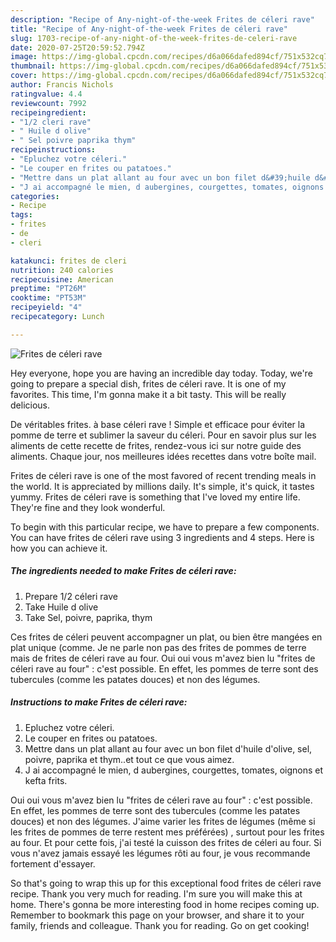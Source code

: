 ```yaml
---
description: "Recipe of Any-night-of-the-week Frites de céleri rave"
title: "Recipe of Any-night-of-the-week Frites de céleri rave"
slug: 1703-recipe-of-any-night-of-the-week-frites-de-celeri-rave
date: 2020-07-25T20:59:52.794Z
image: https://img-global.cpcdn.com/recipes/d6a066dafed894cf/751x532cq70/frites-de-celeri-rave-photo-principale-de-la-recette.jpg
thumbnail: https://img-global.cpcdn.com/recipes/d6a066dafed894cf/751x532cq70/frites-de-celeri-rave-photo-principale-de-la-recette.jpg
cover: https://img-global.cpcdn.com/recipes/d6a066dafed894cf/751x532cq70/frites-de-celeri-rave-photo-principale-de-la-recette.jpg
author: Francis Nichols
ratingvalue: 4.4
reviewcount: 7992
recipeingredient:
- "1/2 cleri rave"
- " Huile d olive"
- " Sel poivre paprika thym"
recipeinstructions:
- "Epluchez votre céleri."
- "Le couper en frites ou patatoes."
- "Mettre dans un plat allant au four avec un bon filet d&#39;huile d&#39;olive, sel, poivre, paprika et thym..et tout ce que vous aimez."
- "J ai accompagné le mien, d aubergines, courgettes, tomates, oignons et kefta frits."
categories:
- Recipe
tags:
- frites
- de
- cleri

katakunci: frites de cleri 
nutrition: 240 calories
recipecuisine: American
preptime: "PT26M"
cooktime: "PT53M"
recipeyield: "4"
recipecategory: Lunch

---
```



![Frites de céleri rave](https://img-global.cpcdn.com/recipes/d6a066dafed894cf/751x532cq70/frites-de-celeri-rave-photo-principale-de-la-recette.jpg)

Hey everyone, hope you are having an incredible day today. Today, we're going to prepare a special dish, frites de céleri rave. It is one of my favorites. This time, I'm gonna make it a bit tasty. This will be really delicious.

De véritables frites. à base céleri rave ! Simple et efficace pour éviter la pomme de terre et sublimer la saveur du céleri. Pour en savoir plus sur les aliments de cette recette de frites, rendez-vous ici sur notre guide des aliments. Chaque jour, nos meilleures idées recettes dans votre boîte mail.

Frites de céleri rave is one of the most favored of recent trending meals in the world. It is appreciated by millions daily. It's simple, it's quick, it tastes yummy. Frites de céleri rave is something that I've loved my entire life. They're fine and they look wonderful.


To begin with this particular recipe, we have to prepare a few components. You can have frites de céleri rave using 3 ingredients and 4 steps. Here is how you can achieve it.

<!--inarticleads1-->

##### The ingredients needed to make Frites de céleri rave:

1. Prepare 1/2 céleri rave
1. Take  Huile d olive
1. Take  Sel, poivre, paprika, thym


Ces frites de céleri peuvent accompagner un plat, ou bien être mangées en plat unique (comme. Je ne parle non pas des frites de pommes de terre mais de frites de céleri rave au four. Oui oui vous m&#39;avez bien lu &#34;frites de céleri rave au four&#34; : c&#39;est possible. En effet, les pommes de terre sont des tubercules (comme les patates douces) et non des légumes. 

<!--inarticleads2-->

##### Instructions to make Frites de céleri rave:

1. Epluchez votre céleri.
1. Le couper en frites ou patatoes.
1. Mettre dans un plat allant au four avec un bon filet d&#39;huile d&#39;olive, sel, poivre, paprika et thym..et tout ce que vous aimez.
1. J ai accompagné le mien, d aubergines, courgettes, tomates, oignons et kefta frits.


Oui oui vous m&#39;avez bien lu &#34;frites de céleri rave au four&#34; : c&#39;est possible. En effet, les pommes de terre sont des tubercules (comme les patates douces) et non des légumes. J&#39;aime varier les frites de légumes (même si les frites de pommes de terre restent mes préférées) , surtout pour les frites au four. Et pour cette fois, j&#39;ai testé la cuisson des frites de céleri au four. Si vous n&#39;avez jamais essayé les légumes rôti au four, je vous recommande fortement d&#39;essayer. 

So that's going to wrap this up for this exceptional food frites de céleri rave recipe. Thank you very much for reading. I'm sure you will make this at home. There's gonna be more interesting food in home recipes coming up. Remember to bookmark this page on your browser, and share it to your family, friends and colleague. Thank you for reading. Go on get cooking!
